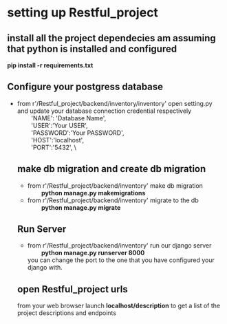 # setting up Restful_project 
  ## install all the project dependecies am assuming that python is installed and configured 
**pip install -r requirements.txt**
 ## Configure your postgress database
- from r'/Restful_project/backend/inventory/inventory' open setting.py and update your database connection credential respectively \
      &emsp;&emsp;  'NAME': 'Database Name', \
      &emsp;&emsp;  'USER':'Your USER', \
       &emsp;&emsp; 'PASSWORD':'Your PASSWORD', \
       &emsp;&emsp; 'HOST':'localhost', \
       &emsp;&emsp; 'PORT':'5432', \
   ## make db migration and create db migration
   - from r'/Restful_project/backend/inventory' make db migration \
   &emsp;&emsp; **python manage.py makemigrations**
   - from r'/Restful_project/backend/inventory' migrate to the db \
  &emsp;&emsp;  **python manage.py migrate**
  ## Run Server
  - from r'/Restful_project/backend/inventory'  run our django server \
  &emsp;&emsp;  **python manage.py runserver 8000** \
  you can change the port to the one that you have configured your django with.
  ## open Restful_project urls
  from your web browser launch **localhost/description** to get a list of the project descriptions and endpoints
  

